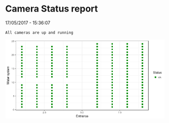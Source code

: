 Camera Status report
================
17/05/2017 - 15:36:07

    All cameras are up and running

![](camreport_files/figure-markdown_github/unnamed-chunk-2-1.png)
